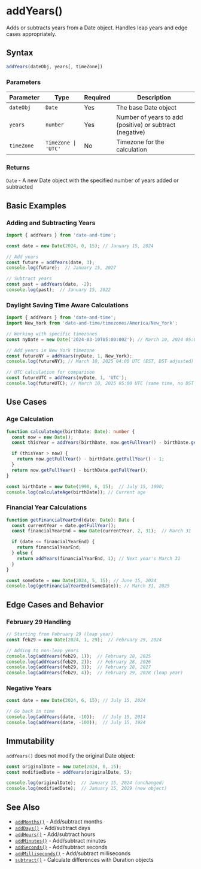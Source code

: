 # addYears()

Adds or subtracts years from a Date object. Handles leap years and edge cases appropriately.

## Syntax

```typescript
addYears(dateObj, years[, timeZone])
```

### Parameters

| Parameter | Type | Required | Description |
|-----------|------|----------|-------------|
| `dateObj` | `Date` | Yes | The base Date object |
| `years` | `number` | Yes | Number of years to add (positive) or subtract (negative) |
| `timeZone` | `TimeZone \| 'UTC'` | No | Timezone for the calculation |

### Returns

`Date` - A new Date object with the specified number of years added or subtracted

## Basic Examples

### Adding and Subtracting Years

```typescript
import { addYears } from 'date-and-time';

const date = new Date(2024, 0, 15); // January 15, 2024

// Add years
const future = addYears(date, 3);
console.log(future);  // January 15, 2027

// Subtract years
const past = addYears(date, -2);
console.log(past);  // January 15, 2022
```

### Daylight Saving Time Aware Calculations

```typescript
import { addYears } from 'date-and-time';
import New_York from 'date-and-time/timezones/America/New_York';

// Working with specific timezones
const nyDate = new Date('2024-03-10T05:00:00Z'); // March 10, 2024 05:00 UTC (DST transition day)

// Add years in New York timezone
const futureNY = addYears(nyDate, 1, New_York);
console.log(futureNY); // March 10, 2025 04:00 UTC (EST, DST adjusted)

// UTC calculation for comparison
const futureUTC = addYears(nyDate, 1, 'UTC');
console.log(futureUTC); // March 10, 2025 05:00 UTC (same time, no DST adjustment)
```

## Use Cases

### Age Calculation

```typescript
function calculateAge(birthDate: Date): number {
  const now = new Date();
  const thisYear = addYears(birthDate, now.getFullYear() - birthDate.getFullYear());  

  if (thisYear > now) {
    return now.getFullYear() - birthDate.getFullYear() - 1;
  }
  return now.getFullYear() - birthDate.getFullYear();
}

const birthDate = new Date(1990, 6, 15);  // July 15, 1990;
console.log(calculateAge(birthDate)); // Current age
```

### Financial Year Calculations

```typescript
function getFinancialYearEnd(date: Date): Date {
  const currentYear = date.getFullYear();
  const financialYearEnd = new Date(currentYear, 2, 31);  // March 31

  if (date <= financialYearEnd) {
    return financialYearEnd;
  } else {
    return addYears(financialYearEnd, 1); // Next year's March 31
  }
}

const someDate = new Date(2024, 5, 15); // June 15, 2024
console.log(getFinancialYearEnd(someDate)); // March 31, 2025
```

## Edge Cases and Behavior

### February 29 Handling

```typescript
// Starting from February 29 (leap year)
const feb29 = new Date(2024, 1, 29);  // February 29, 2024

// Adding to non-leap years
console.log(addYears(feb29, 1));  // February 28, 2025
console.log(addYears(feb29, 2));  // February 28, 2026
console.log(addYears(feb29, 3));  // February 28, 2027
console.log(addYears(feb29, 4));  // February 29, 2028 (leap year)
```

### Negative Years

```typescript
const date = new Date(2024, 6, 15); // July 15, 2024

// Go back in time
console.log(addYears(date, -10));   // July 15, 2014
console.log(addYears(date, -100));  // July 15, 1924
```

## Immutability

`addYears()` does not modify the original Date object:

```typescript
const originalDate = new Date(2024, 0, 15);
const modifiedDate = addYears(originalDate, 5);

console.log(originalDate);  // January 15, 2024 (unchanged)
console.log(modifiedDate);  // January 15, 2029 (new object)
```

## See Also

- [`addMonths()`](./addMonths) - Add/subtract months
- [`addDays()`](./addDays) - Add/subtract days
- [`addHours()`](./addHours) - Add/subtract hours
- [`addMinutes()`](./addMinutes) - Add/subtract minutes
- [`addSeconds()`](./addSeconds) - Add/subtract seconds
- [`addMilliseconds()`](./addMilliseconds) - Add/subtract milliseconds
- [`subtract()`](./subtract) - Calculate differences with Duration objects
